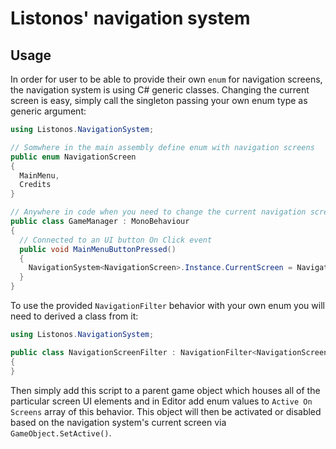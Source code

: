 # Listonos' navigation system

## Usage

In order for user to be able to provide their own `enum` for navigation screens, the navigation system is using C# generic classes. Changing the current screen is easy, simply call the singleton passing your own enum type as generic argument:

```C#
using Listonos.NavigationSystem;

// Somwhere in the main assembly define enum with navigation screens
public enum NavigationScreen
{
  MainMenu,
  Credits
}

// Anywhere in code when you need to change the current navigation screen, such when a menu button is pressed, call NavigationSystem singleton
public class GameManager : MonoBehaviour
{
  // Connected to an UI button On Click event
  public void MainMenuButtonPressed()
  {
    NavigationSystem<NavigationScreen>.Instance.CurrentScreen = NavigationScreen.MainMenu;
  }
}
```

To use the provided `NavigationFilter` behavior with your own enum you will need to derived a class from it:

```C#
using Listonos.NavigationSystem;

public class NavigationScreenFilter : NavigationFilter<NavigationScreen>
{
}
```

Then simply add this script to a parent game object which houses all of the particular screen UI elements and in Editor add enum values to `Active On Screens` array of this behavior. This object will then be activated or disabled based on the navigation system's current screen via `GameObject.SetActive()`.
